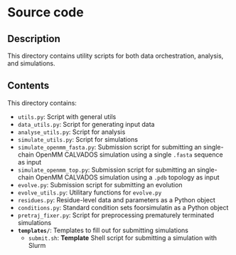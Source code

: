 # Source code

## Description
This directory contains utility scripts for both data orchestration, analysis, and simulations.

## Contents
This directory contains:
- `utils.py`: Script with general utils
- `data_utils.py`: Script for generating input data
- `analyse_utils.py`: Script for analysis
- `simulate_utils.py`: Script for simulations
- `simulate_openmm_fasta.py`: Submission script for submitting an single-chain OpenMM CALVADOS simulation using a single `.fasta`  sequence as input
- `simulate_openmm_top.py`: Submission script for submitting an single-chain OpenMM CALVADOS simulation using a `.pdb` topology as input
- `evolve.py`: Submission script for submitting an evolution
- `evolve_utils.py`: Utilitary functions for `evolve.py`
- `residues.py`: Residue-level data and parameters as a Python object
- `conditions.py`: Standard condition sets foorsimulatin as a Python object
- `pretraj_fixer.py`: Script for preprocessing prematurely terminated simulations
- **`templates/`**: Templates to fill out for submitting simulations
    - `submit.sh`: **Template** Shell script for submitting a simulation with Slurm
